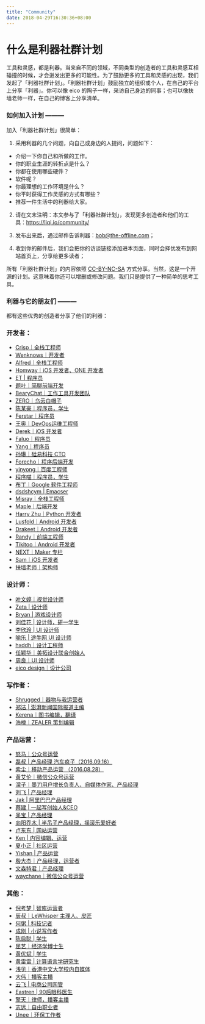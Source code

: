 ```yaml
---
title: "Community"
date: 2018-04-29T16:30:36+08:00
---
```


# 什么是利器社群计划

工具和灵感，都是利器。当来自不同的领域，不同类型的创造者的工具和灵感互相碰撞的时候，才会迸发出更多的可能性。为了鼓励更多的工具和灵感的出现，我们发起了「利器社群计划」。「利器社群计划」鼓励独立的组织或个人，在自己的平台上分享「利器」。你可以像 eico 的陶子一样，采访自己身边的同事；也可以像扶墙老师一样，在自己的博客上分享清单。

### 如何加入计划 **———**



加入「利器社群计划」很简单：

1. 采用利器的几个问题，向自己或身边的人提问，问题如下：

- 介绍一下你自己和所做的工作。
- 你的职业生涯的转折点是什么？
- 你都在使用哪些硬件？
- 软件呢？
- 你最理想的工作环境是什么？
- 你平时获得工作灵感的方式有哪些？
- 推荐一件生活中的利器给大家。

2. 请在文末注明：本文参与了「利器社群计划」，发现更多创造者和他们的工具：https://liqi.io/community/

3. 发布出来后，通过邮件告诉利器：bob@the-offline.com；

4. 收到你的邮件后，我们会把你的访谈链接添加进本页面，同时会择优发布到网站首页上，分享给更多读者；

所有「利器社群计划」的内容依照 [CC-BY-NC-SA](https://creativecommons.org/licenses/by-nc-sa/4.0/) 方式分享。当然，这是一个开源的计划。这意味着你还可以增删或修改问题。我们只是提供了一种简单的思考工具。

### **利器与它的朋友们 ———**

都有这些优秀的创造者分享了他们的利器：

### **开发者：**

- [Crisp｜全栈工程师](https://crispgm.com/page/my-tools.html)
- [Wenknows｜开发者](https://wenzhiquan.github.io/2016/06/27/benefit_others/)
- [Alfred｜全栈工程师](https://sayary.github.io/2016/06/11/my-setup-2016/)
- [Homway｜iOS 开发者、ONE 开发者](https://ihomway.cc/2016/05/16/liqi/#more)
- [ET | 程序员](https://everet.org/liqi.html)
- [题叶｜简聊前端开发](https://segmentfault.com/a/1190000004523631)
- [BearyChat｜工作工具开发团队](https://bearyinnovative.com/tag/bearychatli-qi-ji-hua/)
- [ZERO｜乌云白帽子](https://blog.l1nker4.net/articles/3.html)
- [陈某豪｜程序员，学生](https://chanjh.com/post/life/0011)
- [Ferstar｜程序员](https://ferstar.org/2016/01/liqi/)
- [王奥｜DevOps运维工程师](https://wsgzao.github.io/post/liqi/)
- [Derek｜iOS 开发者](https://www.jianshu.com/p/7496d26ee057)
- [Faluo｜程序员](https://www.jianshu.com/p/92e86570e93d)
- [Yang｜程序员](https://blog.ykqmain.com/liqi/)
- [孙琳｜硅易科技 CTO](https://blog.sun.tc/posts/2015-12-16-liqi.html)
- [Forecho｜程序后端开发](https://blog.forecho.com/my-setup.html)
- [yinyong｜百度工程师](https://yanni4night.com/2015/12/15/liqi/)
- [程序喵｜程序员，学生](https://zhuanlan.zhihu.com/nkucodingcat/20327032)
- [布丁｜Google 软件工程师](https://kuangyh.github.io/articles/my-setup-2015.html)
- [dsdshcym | Emacser](https://dsdshcym.github.io/blog/2015/10/30/answers-for-liqi-problems/)
- [Misray｜全栈工程师](https://siinger.com/liqi.html)
- [Maple｜后端开发](https://miao.hu/2015/10/05/my-setup/)
- [Harry Zhu｜Python 开发者](https://www.jianshu.com/p/08cafef31c95)
- [Lusfold｜Android 开发者](https://lusfold.com/2015/09/10/Lusfold的利器/)
- [Drakeet｜Android 开发者](https://drakeet.me/my-tools)
- [Randy｜前端工程师](https://djyde.github.io/2015/09/09/my-liqi.html)
- [Tikitoo｜Android 开发者](https://tikitoo.me/2015/08/03/my-liqi/)
- [NEXT｜Maker 专栏](https://zhuanlan.zhihu.com/NEXTBlog)
- [Sam｜iOS 开发者](https://e8a1.com/post/liqi)
- [扶墙老师｜架构师](https://afoo.me/posts/2015-07-13-talking-about-my-favorite-toolset.html)

### **设计师：**

- [叶文婷｜视觉设计师](https://blog.wentingye.com/2016/08/03/)
- [Zeta | 设计师](https://blog.sina.com.cn/s/blog_4059cd400102x6wq.html)
- [Bryan | 游戏设计师](https://www.cnhx.im/my-tool-sharing/)
- [刘佳花 | 设计师，研一学生](https://www.jianshu.com/p/f3bfd8996b92?utm_campaign=hugo&utm_medium=reader_share&utm_content=note&utm_source=weixin-friends&from=singlemessage&isappinstalled=1)
- [李欣玲 | UI 设计师](https://lxlrachel.wordpress.com/利器-2/)
- [喻乐 | 途牛网 UI 设计师](https://www.yledesign.com/blog/these-are-my-gadgets/)
- [hxddh｜设计工程师](https://www.titpea.com/2015/09/29/利器/)
- [任颖华｜美拓设计联合创始人](https://metodesign.com/research/archives7.html)
- [周良｜UI 设计师](https://eric.ec/522.html)
- [eico design｜设计公司](https://eicodesign.com/blogs/designtools/)

### **写作者：**

- [Shrugged｜器物与我运营者](https://www.jianshu.com/p/dea657a29daa)
- [郑洁 | 澎湃新闻国际报道主编](https://www.jianshu.com/p/e865f4366fb8)
- [Kerena｜图书编辑，翻译](https://www.douban.com/note/518419564/)
- [浩槐｜ZEALER 策划编辑](https://haohuai.cc/liqi/)

### **产品运营：**

- [怒马｜公众号运营](https://mp.weixin.qq.com/s?__biz=MzI0Nzg1NTQ0MA==&mid=2247483695&idx=1&sn=aee07dbc1a2609ca919b3cb7299e6af7&chksm=e9a8e110dedf6806d0510d30f09f05b88060f364acf38ebe2c7f966cb73f5e1eca99e6f2fc9a&scene=0#rd)
- [磊叔 | 产品经理 汽车疯子（2016.09.16）](https://zhuanlan.zhihu.com/p/22408778)
- [紫尘｜移动产品运营 （2016.08.28）](https://momomofu.com/tech/jia-ru-li-qi-she-qun-ji-hua-zi-wo-fang-tan)
- [黄艾伦｜微信公众号运营](https://www.jianshu.com/p/154dbfe72616)
- [濛子｜墨刀用户增长负责人、自媒体作家、产品经理](https://mp.weixin.qq.com/s?__biz=MzAwMDgwMDI0NA==&mid=2651665987&idx=1&sn=bfc392b570ad716ff34faa05d77f1c66&scene=1&srcid=0527p7M2FKb3KdBRc8FzIhlH&key=77421cf58af4a65396e3b7198605305bd3930e207398bbde4c071846a4fd2c4a63df40ff9648142279e88f7c73d6ff76&ascene=0&uin=Mjc4Mzk5NTM4Mw%3D%3D&devicetype=iMac+MacBookPro12%2C1+OSX+OSX+10.11.5+build(15F34)&version=11020201&pass_ticket=VL9ezElyb%2FRfk7s2AR%2Bk3tzyTABW6cK39WfiYbYgc6tFYyqBX5q3xA9KyqSYLUrD)
- [刘飞 | 产品经理](https://mp.weixin.qq.com/s?__biz=MjM5NDkyNTUzOA==&mid=2657921608&idx=1&sn=838a5f4d776be0c3ed188c19df658dfd#rd)
- [Jak | 阿里巴巴产品经理](https://jaksay.com/post/20160404/18.html)
- [蔡建 | 一起写创始人&CEO](https://yiqixie.com/vodka/home/fcAC_sHjL97n_T1KeVBTb9tlV)
- [呆宝 | 产品经理](https://www.idaibao.com/2016/03/24/609/)
- [向阳乔木 | 半吊子产品经理，摇滚乐爱好者](https://www.tuijiankan.com/2016/01/21/liqi/)
- [卢东东 | 网站运营](https://ludongdong.com/Daily/192.html)
- [Ken | 内容编辑、运营](https://medium.com/@haha/harada-k3n-的利器-6e8a902b60c4#.fd3wog3xb)
- [夏小正 | 社区运营](https://zhuanlan.zhihu.com/xiaxiaozheng/20514360)
- [Yishan | 产品运营](https://write.liyishan.me/words/2015/09/28/liqi/)
- [殷大杰｜产品经理，运营者](https://mp.weixin.qq.com/s?__biz=MzA3NDk2ODM5Nw==&mid=208058953&idx=1&sn=83f6df50bae226a3a7ea5b6457a8a59e&scene=1&srcid=wPEUpl8XnQlieFfjnE7v&key=dffc561732c226510f8a9077f12557b8dea66da3b226bbcd554a75b65215a8830ccf0480742a48a9e34053af29771dad&ascene=0&uin=Mjc4Mzk5NTM4Mw%3D%3D&devicetype=iMac+MacBookPro12%2C1+OSX+OSX+10.10.5+build(14F27)&version=11020201&pass_ticket=hrGQdK4urWx%2BsCm2jbt75L6zQPToV3tmcFffiosyDg6Hi2UZzWW0TCHse31kZciG)
- [文森特君｜产品经理](https://zhuanlan.zhihu.com/junyue/20133491)
- [waychane｜微信公众号运营](https://mp.weixin.qq.com/s?__biz=MzI5MTAyMTkzNw==&mid=211268223&idx=1&sn=f86cbc63fee2b5710678b591dbc01930#rd)

### **其他：**

- [倪考梦 | 智库运营者](https://www.douban.com/note/568624733/)
- [辰叔｜LeWhisper 主理人、皮匠](https://www.jianshu.com/p/f068e24b0415)
- [何粥 | 科技记者](https://www.jianshu.com/p/5c6778b275aa)
- [成刚 | 小说写作者](https://site.douban.com/137444/widget/articles/6210930/article/37922260/)
- [陈启聪 | 学生](https://terry.pub/digital-life/liqi-io-community/)
- [屈艺｜经济学博士生](https://blog.quyi.de/2016/liqi/)
- [黄优斌 | 学生](https://media.weibo.cn/article?id=2309403976479007464733&object_id=1022%3A2309403976479007464733&url_type=39&object_type=article&pos=1&containerid=&uid=2406151334&)
- [黄雷雷 | 计算语言学研究生](https://www.15yan.com/story/dcrvNU4Amy2/)
- [浅见｜香港中文大学校内自媒体](https://qianjian.space/?s=利器)
- [大伟｜播客主播](https://www.coseaky.in/liqi/)
- [云飞 | 电商公司网管](https://www.bingll.com/home/about.html)
- [Eastren | 90后眼科医生](https://www.eastren.net/141.html)
- [擎天｜律师，播客主播](https://mp.weixin.qq.com/s?__biz=MzA5MzQ3OTY4Mg==&mid=400371619&idx=1&sn=a1b87aaaf4e7c0957709f0a826855561&scene=0#wechat_redirect)
- [志远｜自由职业者](https://weibo.com/p/1001603900327760930187)
- [Unee｜环保工作者](https://unee.wang/post/20150916myliqi)